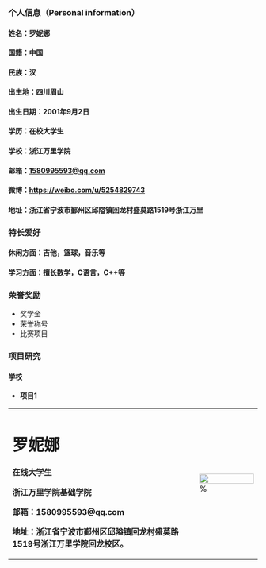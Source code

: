 ### 个人信息（Personal information）
#### 姓名：罗妮娜
#### 国籍：中国
#### 民族：汉
#### 出生地：四川眉山
#### 出生日期：2001年9月2日
#### 学历：在校大学生
#### 学校：浙江万里学院
#### 邮箱：1580995593@qq.com
#### 微博：https://weibo.com/u/5254829743
#### 地址：浙江省宁波市鄞州区邱隘镇回龙村盛莫路1519号浙江万里

### 特长爱好
#### 休闲方面：吉他，篮球，音乐等
#### 学习方面：擅长数学，C语言，C++等

### 荣誉奖励
- 奖学金
- 荣誉称号
- 比赛项目
 
### 项目研究
#### 学校
- **项目1**
 
<table border="0">
  <tr>
    <td width="75%">
      <h1>罗妮娜</h1>
      <p><b>在线大学生</b></p>
      <p><b>浙江万里学院基础学院</b></p>
      <p><b>邮箱：1580995593@qq.com</b></p>
      <p><b>地址：浙江省宁波市鄞州区邱隘镇回龙村盛莫路1519号浙江万里学院回龙校区。</b></p>
    </td>
    <td width="25%">
      <img src="/luinina.jpg" width="100%">      %
    </td>
  </tr>
</table>
